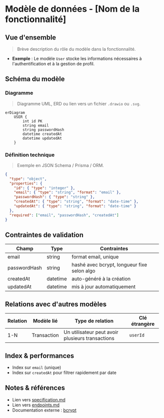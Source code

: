 # Modèle de données - [Nom de la fonctionnalité]
## Vue d'ensemble
> Brève description du rôle du modèle dans la fonctionnalité.
- **Exemple** : Le modèle `User` stocke les informations nécessaires à l'authentification et à la gestion de profil.
## Schéma du modèle
### Diagramme
> Diagramme UML, ERD ou lien vers un fichier `.drawio` ou `.svg`.
```mermaid
erDiagram
    USER {
        int id PK
        string email
        string passwordHash
        datetime createdAt
        datetime updatedAt
    }
```
### Définition technique
> Exemple en JSON Schema / Prisma / ORM.
```json
{
  "type": "object",
  "properties": {
    "id": { "type": "integer" },
    "email": { "type": "string", "format": "email" },
    "passwordHash": { "type": "string" },
    "createdAt": { "type": "string", "format": "date-time" },
    "updatedAt": { "type": "string", "format": "date-time" }
  },
  "required": ["email", "passwordHash", "createdAt"]
}
```
## Contraintes de validation
| Champ        | Type     | Contraintes                                 |
| ------------ | -------- | ------------------------------------------- |
| email        | string   | format email, unique                        |
| passwordHash | string   | hashé avec bcrypt, longueur fixe selon algo |
| createdAt    | datetime | auto-généré à la création                   |
| updatedAt    | datetime | mis à jour automatiquement                  |
## Relations avec d'autres modèles
| Relation | Modèle lié  | Type de relation                                 | Clé étrangère |
| -------- | ----------- | ------------------------------------------------ | ------------- |
| 1-N      | Transaction | Un utilisateur peut avoir plusieurs transactions | `userId`      |
## Index & performances
* Index sur `email` (unique)
* Index sur `createdAt` pour filtrer rapidement par date
## Notes & références
* Lien vers [specification.md](./specification.md)
* Lien vers [endpoints.md](./endpoints.md)
* Documentation externe : [bcrypt](https://www.npmjs.com/package/bcrypt)